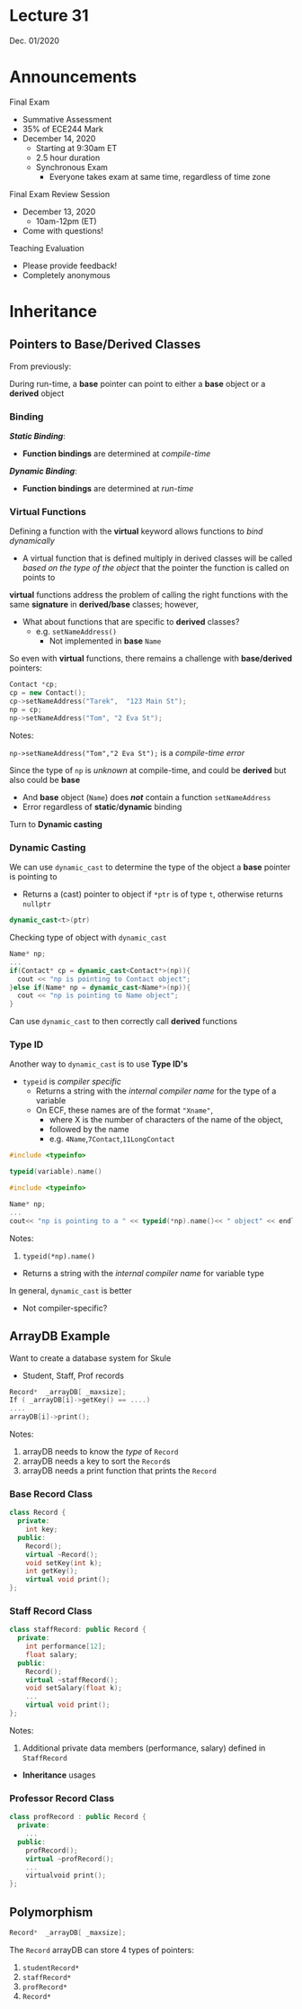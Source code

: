 # Lecture 31
Dec. 01/2020

# Announcements

Final Exam
* Summative Assessment
* 35% of ECE244 Mark
* December 14, 2020
  * Starting at 9:30am ET
  * 2.5 hour duration
  * Synchronous Exam
    * Everyone takes exam at same time, regardless of time zone

Final Exam Review Session
* December 13, 2020
  * 10am-12pm (ET)
* Come with questions!

Teaching Evaluation
* Please provide feedback!
* Completely anonymous

# Inheritance

## Pointers to Base/Derived Classes

From previously:

During run-time, a **base** pointer can point to either a **base** object or a **derived** object

### Binding

***Static Binding***:
* **Function bindings** are determined at *compile-time*

***Dynamic Binding***:
* **Function bindings** are determined at *run-time*

### Virtual Functions

Defining a function with the **virtual** keyword allows functions to *bind dynamically*
* A virtual function that is defined multiply in derived classes will be called *based on the type of the object* that the pointer the function is called on points to

**virtual** functions address the problem of calling the right functions with the same **signature** in **derived/base** classes; however,
* What about functions that are specific to **derived** classes?
  * e.g. `setNameAddress()`
    * Not implemented in **base** `Name`

So even with **virtual** functions, there remains a challenge with **base/derived** pointers:

```c++
Contact *cp;
cp = new Contact();
cp->setNameAddress("Tarek",  "123 Main St");
np = cp;
np->setNameAddress("Tom", "2 Eva St");
```
Notes:

`np->setNameAddress("Tom","2 Eva St");` is a *compile-time error*

Since the type of `np` is *unknown* at compile-time, and could be **derived** but also could be **base**
* And **base** object (`Name`) does ***not*** contain a function `setNameAddress`
* Error regardless of **static**/**dynamic** binding

Turn to **Dynamic casting**

### Dynamic Casting

We can use `dynamic_cast` to determine the type of the object a **base** pointer is pointing to
* Returns a (cast) pointer to object if `*ptr` is of type `t`, otherwise returns `nullptr`

```c++
dynamic_cast<t>(ptr)
```

Checking type of object with `dynamic_cast`

```c++
Name* np;
...
if(Contact* cp = dynamic_cast<Contact*>(np)){
  cout << "np is pointing to Contact object";
}else if(Name* np = dynamic_cast<Name*>(np)){
  cout << "np is pointing to Name object";
}
```

Can use `dynamic_cast` to then correctly call **derived** functions

### Type ID

Another way to `dynamic_cast` is to use **Type ID's**
* `typeid` is *compiler specific*
  * Returns a string with the *internal compiler name* for the type of a variable
  * On ECF, these names are of the format `"Xname"`,
    * where X is the number of characters of the name of the object,
    * followed by the name
    * e.g. `4Name`,`7Contact`,`11LongContact`

```c++
#include <typeinfo>

typeid(variable).name()
```

```c++
#include <typeinfo>

Name* np;
...
cout<< "np is pointing to a " << typeid(*np).name()<< " object" << endl;
```
Notes:
1. `typeid(*np).name()`
  * Returns a string with the *internal compiler name* for variable type

In general, `dynamic_cast` is better
* Not compiler-specific?

## ArrayDB Example

Want to create a database system for Skule
* Student, Staff, Prof records

```c++
Record*  _arrayDB[ _maxsize];
If ( _arrayDB[i]->getKey() == ....)
....
arrayDB[i]->print();
```
Notes:
1. arrayDB needs to know the *type* of `Record`
2. arrayDB needs a key to sort the `Record`s
3. arrayDB needs a print function that prints the `Record`

### Base Record Class

```c++
class Record {
  private:
    int key;
  public:
    Record();
    virtual ~Record();
    void setKey(int k);
    int getKey();
    virtual void print();
};
```

### Staff Record Class

```c++
class staffRecord: public Record {
  private:
    int performance[12];
    float salary;
  public:
    Record();
    virtual ~staffRecord();
    void setSalary(float k);
    ...
    virtual void print();
};
```
Notes:
1. Additional private data members (performance, salary) defined in `StaffRecord`
  * **Inheritance** usages

### Professor Record Class

```c++
class profRecord : public Record {
  private:
    ...
  public:
    profRecord();
    virtual ~profRecord();
    ...
    virtualvoid print();
};
```

## Polymorphism

```c++
Record*  _arrayDB[ _maxsize];
```

The `Record` arrayDB can store 4 types of pointers:
1. `studentRecord*`
2. `staffRecord*`
3. `profRecord*`
4. `Record*`
